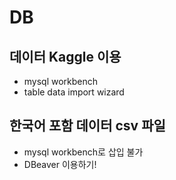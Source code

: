 # DB
## 데이터 Kaggle 이용 
- mysql workbench 
- table data import wizard
## 한국어 포함 데이터 csv 파일 
- mysql workbench로 삽입 불가 
- DBeaver 이용하기! 
